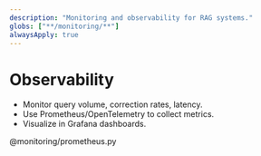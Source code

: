 ```yaml
---
description: "Monitoring and observability for RAG systems."
globs: ["**/monitoring/**"]
alwaysApply: true
---
```

# Observability

- Monitor query volume, correction rates, latency.
- Use Prometheus/OpenTelemetry to collect metrics.
- Visualize in Grafana dashboards.

@monitoring/prometheus.py
